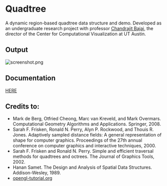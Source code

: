 Quadtree
========
A dynamic region-based quadtree data structure and demo. Developed as an 
undergraduate research project with professor 
[Chandrajit Bajaj](http://www.cs.utexas.edu/~bajaj/cvc/index.shtml), the 
director of the Center for Computational Visualization at UT Austin.

Output
------
![screenshot.png](https://github.com/domoench/Quadtree/blob/master/screenshot.png)

Documentation
-------------
[HERE](www.cs.utexas.edu/~dmoench/quadtree-docs)

Credits to:
-----------
* Mark de Berg, Otfried Cheong, Marc van Kreveld, and Mark Overmars. 
  Computational Geometry Algorithms and Applications. Springer, 2008.
* Sarah F. Frisken, Ronald N. Perry, Alyn P. Rockwood, and 
  Thouis R. Jones. Adaptively sampled distance fields: A general 
  representation of shape for computer graphics. Proceedings of the 27th 
  annual conference on computer graphics and interactive techniques, 2000.
* Sarah F. Frisken and Ronald N. Perry. Simple and efficient traversal methods 
  for quadtrees and octrees. The Journal of Graphics Tools, 2002.
* Hanan Samet. The Design and Analysis of Spatial Data Structures. 
  Addison-Wesley, 1989.
* [opengl-tutorial.org](www.opengl-tutorial.org)
